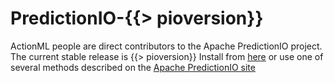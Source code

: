# PredictionIO-{{> pioversion}}

ActionML people are direct contributors to the Apache PredictionIO project. The current stable release is {{> pioversion}} Install from [here](/docs/install) or use one of several methods described on the [Apache PredictionIO site](http://predictionio.incubator.apache.org/install/)
